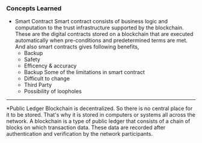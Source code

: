 ###  Concepts Learned
* Smart Contract
Smart contract consists of business logic and computation to the trust infrastructure supported by the blockchain. These are the digital contracts stored on a blockchain that are executed automatically when pre-conditions and predetermined terms are met. And also smart contracts gives following benefits,
	* Backup
	* Safety
	* Efficency & accuracy
	* Backup
Some of the limitations in smart contract
	* Difficult to change
	* Third Party
	* Possibility of loopholes
---
*Public Ledger 
Blockchain is decentralized. So there is no central place for it to be stored. That's why it is stored in computers or systems all across the network. A blockchain is a type of public ledger that consists of a chain of blocks on which transaction data. These data are recorded after authentication and verification by the network participants.

